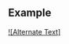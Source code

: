 ## Example
<!-- [![Now in Android: 55]          // Title
(https://i.ytimg.com/vi/Hc79sDi3f0U/maxresdefault.jpg)] // Thumbnail
(https://www.youtube.com/watch?v=Hc79sDi3f0U "Now in Android: 55")    // Video Link -->


[![Alternate Text]]({https://youtu.be/3cFXFMgyOkc} "Link Title")


<!-- https://youtu.be/3cFXFMgyOkc -->

<!-- https://user-images.githubusercontent.com/109802766/191900358-e85439dd-aab6-49ff-a43b-644c698de1e0.mp4 -->

